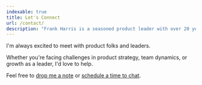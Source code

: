 ```yaml
---
indexable: true
title: Let's Connect
url: /contact/
description: "Frank Harris is a seasoned product leader with over 20 years of experience leading teams and building products across companies like Slack, Etsy, and Google."
---
```


I'm always excited to meet with product folks and leaders.

Whether you're facing challenges in product strategy, team dynamics, or growth as a leader, I'd love to help.

Feel free to [drop me a note](/mailto) or <a href="#cal" data-cal-link="hirefrank/meet-and-greet" data-cal-namespace="meet-and-greet" data-cal-config='{"layout":"month_view"}'>schedule a time to chat</a>.